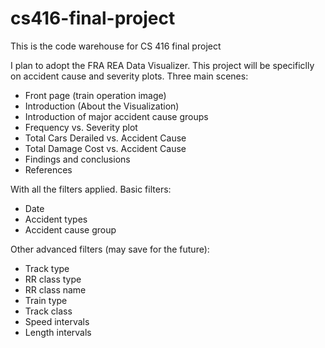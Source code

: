 # cs416-final-project
This is the code warehouse for CS 416 final project

I plan to adopt the FRA REA Data Visualizer.
This project will be specificlly on accident cause and severity plots. 
Three main scenes:
- Front page (train operation image)
- Introduction (About the Visualization)
- Introduction of major accident cause groups
- Frequency vs. Severity plot
- Total Cars Derailed vs. Accident Cause
- Total Damage Cost vs. Accident Cause
- Findings and conclusions
- References

With all the filters applied. Basic filters: 
- Date
- Accident types
- Accident cause group

Other advanced filters (may save for the future):
- Track type
- RR class type
- RR class name
- Train type
- Track class
- Speed intervals
- Length intervals
